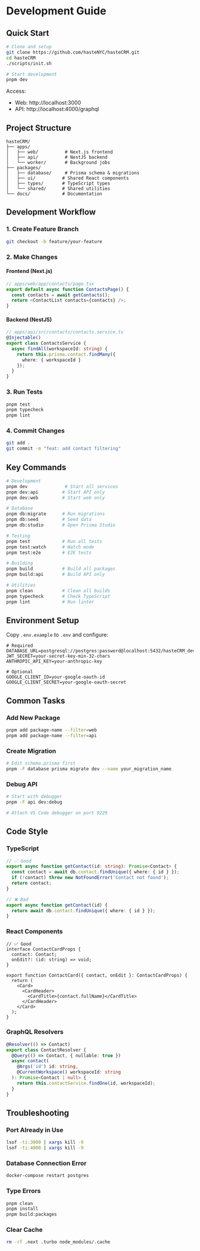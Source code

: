 # Development Guide

## Quick Start

```bash
# Clone and setup
git clone https://github.com/hasteNYC/hasteCRM.git
cd hasteCRM
./scripts/init.sh

# Start development
pnpm dev
```

Access:
- Web: http://localhost:3000
- API: http://localhost:4000/graphql

## Project Structure

```
hasteCRM/
├── apps/
│   ├── web/          # Next.js frontend
│   ├── api/          # NestJS backend
│   └── worker/       # Background jobs
├── packages/
│   ├── database/     # Prisma schema & migrations
│   ├── ui/          # Shared React components
│   ├── types/       # TypeScript types
│   └── shared/      # Shared utilities
└── docs/            # Documentation
```

## Development Workflow

### 1. Create Feature Branch
```bash
git checkout -b feature/your-feature
```

### 2. Make Changes

#### Frontend (Next.js)
```typescript
// apps/web/app/contacts/page.tsx
export default async function ContactsPage() {
  const contacts = await getContacts();
  return <ContactList contacts={contacts} />;
}
```

#### Backend (NestJS)
```typescript
// apps/api/src/contacts/contacts.service.ts
@Injectable()
export class ContactsService {
  async findAll(workspaceId: string) {
    return this.prisma.contact.findMany({
      where: { workspaceId }
    });
  }
}
```

### 3. Run Tests
```bash
pnpm test
pnpm typecheck
pnpm lint
```

### 4. Commit Changes
```bash
git add .
git commit -m "feat: add contact filtering"
```

## Key Commands

```bash
# Development
pnpm dev              # Start all services
pnpm dev:api         # Start API only
pnpm dev:web         # Start web only

# Database
pnpm db:migrate      # Run migrations
pnpm db:seed         # Seed data
pnpm db:studio       # Open Prisma Studio

# Testing
pnpm test            # Run all tests
pnpm test:watch      # Watch mode
pnpm test:e2e        # E2E tests

# Building
pnpm build           # Build all packages
pnpm build:api       # Build API only

# Utilities
pnpm clean           # Clean all builds
pnpm typecheck       # Check TypeScript
pnpm lint            # Run linter
```

## Environment Setup

Copy `.env.example` to `.env` and configure:

```env
# Required
DATABASE_URL=postgresql://postgres:password@localhost:5432/hasteCRM_dev
JWT_SECRET=your-secret-key-min-32-chars
ANTHROPIC_API_KEY=your-anthropic-key

# Optional
GOOGLE_CLIENT_ID=your-google-oauth-id
GOOGLE_CLIENT_SECRET=your-google-oauth-secret
```

## Common Tasks

### Add New Package
```bash
pnpm add package-name --filter=web
pnpm add package-name --filter=api
```

### Create Migration
```bash
# Edit schema.prisma first
pnpm -F database prisma migrate dev --name your_migration_name
```

### Debug API
```bash
# Start with debugger
pnpm -F api dev:debug

# Attach VS Code debugger on port 9229
```

## Code Style

### TypeScript
```typescript
// ✅ Good
export async function getContact(id: string): Promise<Contact> {
  const contact = await db.contact.findUnique({ where: { id } });
  if (!contact) throw new NotFoundError('Contact not found');
  return contact;
}

// ❌ Bad
export async function getContact(id) {
  return await db.contact.findUnique({ where: { id } });
}
```

### React Components
```tsx
// ✅ Good
interface ContactCardProps {
  contact: Contact;
  onEdit?: (id: string) => void;
}

export function ContactCard({ contact, onEdit }: ContactCardProps) {
  return (
    <Card>
      <CardHeader>
        <CardTitle>{contact.fullName}</CardTitle>
      </CardHeader>
    </Card>
  );
}
```

### GraphQL Resolvers
```typescript
@Resolver(() => Contact)
export class ContactResolver {
  @Query(() => Contact, { nullable: true })
  async contact(
    @Args('id') id: string,
    @CurrentWorkspace() workspaceId: string
  ): Promise<Contact | null> {
    return this.contactService.findOne(id, workspaceId);
  }
}
```

## Troubleshooting

### Port Already in Use
```bash
lsof -ti:3000 | xargs kill -9
lsof -ti:4000 | xargs kill -9
```

### Database Connection Error
```bash
docker-compose restart postgres
```

### Type Errors
```bash
pnpm clean
pnpm install
pnpm build:packages
```

### Clear Cache
```bash
rm -rf .next .turbo node_modules/.cache